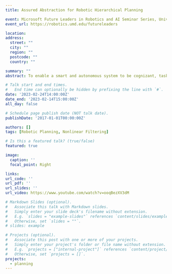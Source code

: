 ```yaml
---
title: Assured Abstraction for Robotic Hierarchical Planning

event: Microsoft Future Leaders in Robotics and AI Seminar Series, University of Maryland Robotics Center
event_url: https://robotics.umd.edu/futureleaders

location: 
address: 
  street: ""
  city: ""
  region: ""
  postcode: ""
  country: ""

summary: ""
abstract: To enable a smart and autonomous system to be cognizant, taskable, and adaptive in exploring an unknown and unstructured environment, robotic decision-making relies on learning a parameterized knowledge representation. However, one fundamental challenge in deriving the parameterized representation is the undesirable trade-off between computation efficiency and model fidelity. This talk addresses this challenge in the context of underwater vehicle navigation in unknown marine environments. To improve fidelity of the reduced-order model, we develop a learning method to generate a non-Markovian reduced-order representation of the environmental dynamics. By incorporating the Mori-Zwanzig formalism, we prove that the proposed learning-based abstraction achieves a time-uniform model reduction error bound. Further, taking advantage of the abstracted model, we develop a novel hierarchical planning algorithm to generate the optimal multi-modal strategies with low computation cost.

# Talk start and end times.
#   End time can optionally be hidden by prefixing the line with `#`.
date: '2023-02-24T14:00:00Z'
date_end: '2023-02-14T15:00:00Z'
all_day: false

# Schedule page publish date (NOT talk date).
publishDate: '2017-01-01T00:00:00Z'

authors: []
tags: [Robotic Planning, Nonlinear Filtering]

# Is this a featured talk? (true/false)
featured: true

image:
  caption: ''
  focal_point: Right

links:
url_code: ''
url_pdf: ''
url_slides: ''
url_video: https://www.youtube.com/watch?v=ooqBezXV3dM

# Markdown Slides (optional).
#   Associate this talk with Markdown slides.
#   Simply enter your slide deck's filename without extension.
#   E.g. `slides = "example-slides"` references `content/slides/example-slides.md`.
#   Otherwise, set `slides = ""`.
# slides: example

# Projects (optional).
#   Associate this post with one or more of your projects.
#   Simply enter your project's folder or file name without extension.
#   E.g. `projects = ["internal-project"]` references `content/project/deep-learning/index.md`.
#   Otherwise, set `projects = []`.
projects:
  - planning
---
```


